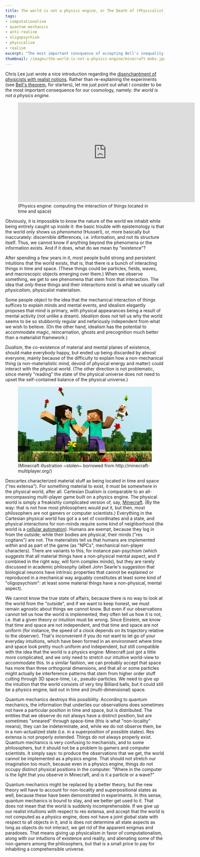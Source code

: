 ```yaml
---
title: The world is not a physics engine, or The Death of (Physicalist) Realism
tags:
- computationalism
- quantum mechanics
- anti-realism
- oligopsychism
- physicalism
- realism
excerpt: "The most important consquence of accepting Bell's inequality: The world is not a physics engine. Let us look how we need to modify our view of physicalism."
thumbnail: /images/the-world-is-not-a-physics-engine/minecraft-mobs.jpg
---
```


Chris Lee just wrote a nice introduction regarding the [disenchantment of physicists with realist notions](http://arstechnica.com/science/2014/07/quantum-state-may-be-a-real-thing/). Rather than re-explaining the experiments (see [Bell's theorem](http://en.wikipedia.org/wiki/Bell's_theorem), for starters), let me just point out what I consider to be the most important consequence for our cosmology, namely: _the world is not a physics engine._

<figure>
<iframe width="560" height="315" src="http://www.youtube.com/embed/FIPu9_OGFgc" frameborder="0"> </iframe> 
<figcaption>(Physics engine: computing the interaction of things located in time and space)</figcaption>
</figure>

Obviously, it is impossible to know the nature of the world we inhabit while being entirely caught up inside it: the basic trouble with epistemology is that the world only shows us _phenomena_ (Husserl), or, more basically but inaccurately: discernible differences, i.e. information, and not its structure itself. Thus, we cannot know if anything beyond the phenomena or the information exists. And if it does, what do we mean by "existence"?

After spending a few years in it, most people build strong and persistent intuitions that the world exists, that is, that there is a bunch of interacting things in time and space. (These things could be particles, fields, waves, and macroscopic objects emerging over them.) When we observe something, we get to see phenomena that stem from that interaction. The idea that _only_ these things and their interactions exist is what we usually call _physicalism_, physicalist materialism.

Some people object to the idea that the mechanical interaction of things suffices to explain minds and mental events, and idealism elegantly proposes that mind is primary, with physical appearances being a result of mental activity (not unlike a dream). _Idealism_ does not tell us why the world seems to be so stubbornly regular and nefariously independent from what we wish to believe. (On the other hand, idealism has the potential to accommodate magic, reincarnation, ghosts and precognition much better than a materialist framework.)

_Dualism_, the co-existence of material and mental planes of existence, should make everybody happy, but ended up being discarded by almost everyone, mainly because of the difficulty to explain how a non-mechanical thing (a non-materialistic mind, devoid of physical energy and matter) could interact with the physical world. (The other direction is not problematic, since merely "reading" the state of the physical universe does not need to upset the self-contained balance of the physical universe.)

<figure>
<img src="/images/the-world-is-not-a-physics-engine/minecraft-mobs-full.jpg" />
<figcaption>(Minecraft illustration ~stolen~ borrowed from http://minecraft-multiplayer.org/)</figcaption>
</figure>

Descartes characterized material stuff as being located in time and space ("res extensa"). For something material to exist, it must be somewhere in the physical world, after all. Cartesian Dualism is comparable to an all-encompassing multi-player game built on a physics engine. The physical world is simply a freakishly complicated version of, say, [Minecraft](http://minecraft-multiplayer.org/minecraft-online/). (By the way: that is not how most philosophers would put it, but then, most philosophers are not gamers or computer scientists.) Everything in the Cartesian physical world has got a a set of coordinates and a state, and physical interactions for non-minds require some kind of neighborhood (the world is a [cellular automaton](http://en.wikipedia.org/wiki/Cellular_automaton)). Humans are exempt, because they log in from the outside; while their bodies are physical, their minds ("res cogitans") are not. The materialists tell us that humans are implemented _within_ and as part of the game (as "NPCs", mechanical non-player characters). There are variants to this, for instance pan-psychism (which suggests that all material things have a non-physical mental aspect, and if combined in the right way, will form complex minds), but they are rarely discussed in academic philosophy (albeit John Searle's suggestion that biological neurons have intrinsic properties that cannot be explained or reproduced in a mechanical way arguably constitutes at least some kind of "oligopsychism": at least some material things have a non-physical, mental aspect).

We cannot know the true state of affairs, because there is no way to look at the world from the "outside", and if we want to keep honest, we must remain agnostic about things we cannot know. But even if our observations cannot tell us how the world is implemented, they often tell us how it is not, i.e. that a given theory or intuition must be wrong. Since Einstein, we know that time and space are not independent, and that time and space are not uniform (for instance, the speed of a clock depends on its trajectory relative to the observer). That's inconvenient if you do not want to let go of your everyday intuitions, which have been formed in an environment where time and space look pretty much uniform and independent, but still compatible with the idea that the world is a physics engine: Minecraft just got a little more complicated, and we only need to stretch our intuitive world-view to accommodate this.
In a similar fashion, we can probably accept that space has more than three orthogonal dimensions, and that all or some particles might actually be interference patterns that stem from higher order stuff cutting through 3D space-time, i.e., pseudo-particles. We need to give up the intuition that the world consists of very tiny Billiard balls, but it could still be a physics engine, laid out in time and (multi-dimensional) space.

Quantum mechanics destroys this possibility. According to quantum mechanics, the information that underlies our observations does sometimes not have a particular position in time and space, but is distributed. The entities that we observe do not always have a distinct position, but are sometimes "smeared" through space-time (this is what "non-locality" means), they can be indeterminate, and, while we do not observe them, be in a non-actualized state (i.e. in a superposition of possible states). Res extensa is not properly extended. Things do not always properly exist. Quantum mechanics is very confusing to mechanists, and to some philosophers, but it should not be a problem to gamers and computer scientists. It simply says: to produce the observations that we get, the world cannot be implemented as a physics engine. That should not stretch our imagination too much, because even in a physics engine, things do not occupy distinct physical positions in the computer. "Where in the computer is the light that you observe in Minecraft, and is it a particle or a wave?"

Quantum mechanics might be replaced by a better theory, but the new theory will have to account for non-locality and superpositional states as well, because these have been demonstrated in experiments. In this sense, quantum mechanics is bound to stay, and we better get used to it. That does not mean that the world is suddenly incomprehensible. If we give up our realist intuitions with respect to res extensa, and accept that the world is not computed as a physics engine, does not have a joint global state with respect to all objects in it, and is does not determine all state aspects as long as objects do not interact, we get rid of the apparent enigmas and paradoxes. That means giving up physicalism in favor of computationalism, along with our intuitions of existence and reality, and alienating some of the non-gamers among the philosophers, but that is a small price to pay for inhabiting a comprehensible universe.